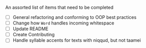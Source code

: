 An assorted list of items that need to be completed

- [ ] General refactoring and conforming to OOP best practices
- [ ] Change how `Word` handles incoming whitespace
- [ ] Update README
- [ ] Create Contributing
- [ ] Handle syllable accents for texts with niqqud, but not taamei
